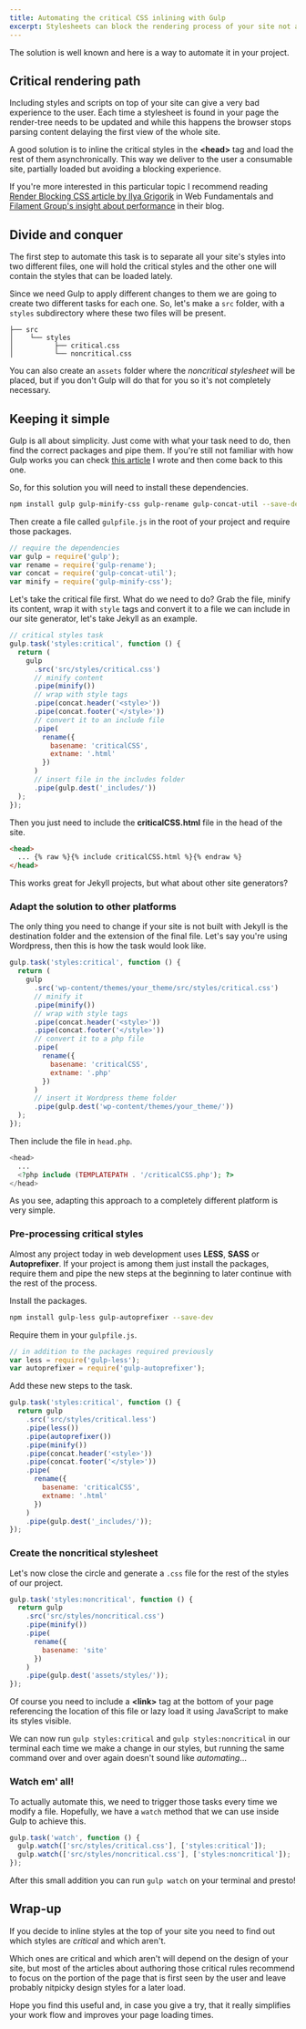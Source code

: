 ```yaml
---
title: Automating the critical CSS inlining with Gulp
excerpt: Stylesheets can block the rendering process of your site not allowing the user to see the content while all the resources are being loaded.
---
```


The solution is well known and here is a way to automate it in your project.

## Critical rendering path

Including styles and scripts on top of your site can give a very bad experience to the user. Each time a stylesheet is found in your page the render-tree needs to be updated and while this happens the browser stops parsing content delaying the first view of the whole site.

A good solution is to inline the critical styles in the **&lt;head&gt;** tag and load the rest of them asynchronically. This way we deliver to the user a consumable site, partially loaded but avoiding a blocking experience.

If you're more interested in this particular topic I recommend reading <a href="https://developers.google.com/web/fundamentals/performance/critical-rendering-path/render-blocking-css" target="_blank">Render Blocking CSS article by Ilya Grigorik</a> in Web Fundamentals and <a href="https://www.filamentgroup.com/lab/performance-rwd.html" target="_blank">Filament Group's insight about performance</a> in their blog.

## Divide and conquer

The first step to automate this task is to separate all your site's styles into two different files, one will hold the critical styles and the other one will contain the styles that can be loaded lately.

Since we need Gulp to apply different changes to them we are going to create two different tasks for each one. So, let's make a `src` folder, with a `styles` subdirectory where these two files will be present.

```
├── src
│    └── styles
│          ├── critical.css
│          └── noncritical.css
```

You can also create an `assets` folder where the _noncritical stylesheet_ will be placed, but if you don't Gulp will do that for you so it's not completely necessary.

## Keeping it simple

Gulp is all about simplicity. Just come with what your task need to do, then find the correct packages and pipe them. If you're still not familiar with how Gulp works you can check <a href="http://jeremenichelli.github.io/2015/05/using-gulp/" target="_blank">this article</a> I wrote and then come back to this one.

So, for this solution you will need to install these dependencies.

```bash
npm install gulp gulp-minify-css gulp-rename gulp-concat-util --save-dev
```

Then create a file called `gulpfile.js` in the root of your project and require those packages.

```js
// require the dependencies
var gulp = require('gulp');
var rename = require('gulp-rename');
var concat = require('gulp-concat-util');
var minify = require('gulp-minify-css');
```

Let's take the critical file first. What do we need to do? Grab the file, minify its content, wrap it with `style` tags and convert it to a file we can include in our site generator, let's take Jekyll as an example.

```js
// critical styles task
gulp.task('styles:critical', function () {
  return (
    gulp
      .src('src/styles/critical.css')
      // minify content
      .pipe(minify())
      // wrap with style tags
      .pipe(concat.header('<style>'))
      .pipe(concat.footer('</style>'))
      // convert it to an include file
      .pipe(
        rename({
          basename: 'criticalCSS',
          extname: '.html'
        })
      )
      // insert file in the includes folder
      .pipe(gulp.dest('_includes/'))
  );
});
```

Then you just need to include the **criticalCSS.html** file in the head of the site.

```html
<head>
  ... {% raw %}{% include criticalCSS.html %}{% endraw %}
</head>
```

This works great for Jekyll projects, but what about other site generators?

### Adapt the solution to other platforms

The only thing you need to change if your site is not built with Jekyll is the destination folder and the extension of the final file. Let's say you're using Wordpress, then this is how the task would look like.

```js
gulp.task('styles:critical', function () {
  return (
    gulp
      .src('wp-content/themes/your_theme/src/styles/critical.css')
      // minify it
      .pipe(minify())
      // wrap with style tags
      .pipe(concat.header('<style>'))
      .pipe(concat.footer('</style>'))
      // convert it to a php file
      .pipe(
        rename({
          basename: 'criticalCSS',
          extname: '.php'
        })
      )
      // insert it Wordpress theme folder
      .pipe(gulp.dest('wp-content/themes/your_theme/'))
  );
});
```

Then include the file in `head.php`.

```php
<head>
  ...
  <?php include (TEMPLATEPATH . '/criticalCSS.php'); ?>
</head>
```

As you see, adapting this approach to a completely different platform is very simple.

### Pre-processing critical styles

Almost any project today in web development uses **LESS**, **SASS** or **Autoprefixer**. If your project is among them just install the packages, require them and pipe the new steps at the beginning to later continue with the rest of the process.

Install the packages.

```bash
npm install gulp-less gulp-autoprefixer --save-dev
```

Require them in your `gulpfile.js`.

```js
// in addition to the packages required previously
var less = require('gulp-less');
var autoprefixer = require('gulp-autoprefixer');
```

Add these new steps to the task.

```js
gulp.task('styles:critical', function () {
  return gulp
    .src('src/styles/critical.less')
    .pipe(less())
    .pipe(autoprefixer())
    .pipe(minify())
    .pipe(concat.header('<style>'))
    .pipe(concat.footer('</style>'))
    .pipe(
      rename({
        basename: 'criticalCSS',
        extname: '.html'
      })
    )
    .pipe(gulp.dest('_includes/'));
});
```

### Create the noncritical stylesheet

Let's now close the circle and generate a `.css` file for the rest of the styles of our project.

```js
gulp.task('styles:noncritical', function () {
  return gulp
    .src('src/styles/noncritical.css')
    .pipe(minify())
    .pipe(
      rename({
        basename: 'site'
      })
    )
    .pipe(gulp.dest('assets/styles/'));
});
```

Of course you need to include a **&lt;link&gt;** tag at the bottom of your page referencing the location of this file or lazy load it using JavaScript to make its styles visible.

We can now run `gulp styles:critical` and `gulp styles:noncritical` in our terminal each time we make a change in our styles, but running the same command over and over again doesn't sound like _automating_...

### Watch em' all!

To actually automate this, we need to trigger those tasks every time we modify a file. Hopefully, we have a `watch` method that we can use inside Gulp to achieve this.

```js
gulp.task('watch', function () {
  gulp.watch(['src/styles/critical.css'], ['styles:critical']);
  gulp.watch(['src/styles/noncritical.css'], ['styles:noncritical']);
});
```

After this small addition you can run `gulp watch` on your terminal and presto!

## Wrap-up

If you decide to inline styles at the top of your site you need to find out which styles are _critical_ and which aren't.

Which ones are critical and which aren't will depend on the design of your site, but most of the articles about authoring those critical rules recommend to focus on the portion of the page that is first seen by the user and leave probably nitpicky design styles for a later load.

Hope you find this useful and, in case you give a try, that it really simplifies your work flow and improves your page loading times.
